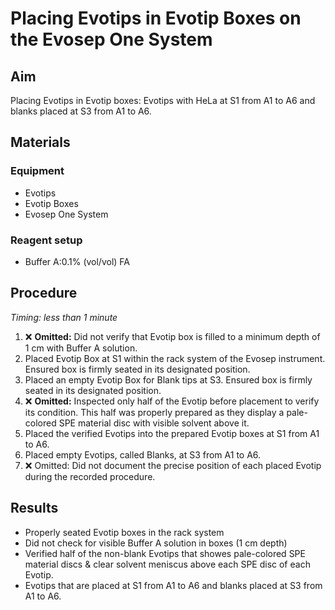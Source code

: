 # Placing Evotips in Evotip Boxes on the Evosep One System

## Aim
Placing Evotips in Evotip boxes: Evotips with HeLa at S1 from A1 to A6 and blanks placed at S3 from A1 to A6.


## Materials

### Equipment
- Evotips
- Evotip Boxes
- Evosep One System

### Reagent setup
- Buffer A:0.1% (vol/vol) FA

## Procedure
*Timing: less than 1 minute*

1. ❌ **Omitted:** Did not verify that Evotip box is filled to a minimum depth of 1 cm with Buffer A solution.
2. Placed Evotip Box at S1 within the rack system of the Evosep instrument. Ensured box is firmly seated in its designated position.
3. Placed an empty Evotip Box for Blank tips at S3. Ensured box is firmly seated in its designated position.
4. ❌ **Omitted:** Inspected only half of the Evotip before placement to verify its condition. This half was properly prepared as they display a pale-colored SPE material disc with visible solvent above it. 
5. Placed the verified Evotips into the prepared Evotip boxes at S1 from A1 to A6.
6. Placed empty Evotips, called Blanks, at S3 from A1 to A6.
7. ❌ Omitted: Did not document the precise position of each placed Evotip during the recorded procedure.


## Results
- Properly seated Evotip boxes in the rack system
- Did not check for visible Buffer A solution in boxes (1 cm depth)
- Verified half of the non-blank Evotips that showes pale-colored SPE material discs & clear solvent meniscus above each SPE disc of each Evotip.
- Evotips that are placed at S1 from A1 to A6 and blanks placed at S3 from A1 to A6.
